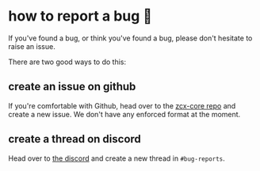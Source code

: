 # how to report a bug 🐞

If you've found a bug, or think you've found a bug, please don't hesitate to raise an issue.

There are two good ways to do this:

## create an issue on github

If you're comfortable with Github, head over to the [zcx-core repo](https://github.com/odisfm/zcx-docs/issues) and create a new issue. We don't have any enforced format at the moment.

## create a thread on discord

Head over to [the discord](https://discord.gg/DCtbuEe8Qr) and create a new thread in `#bug-reports`.
